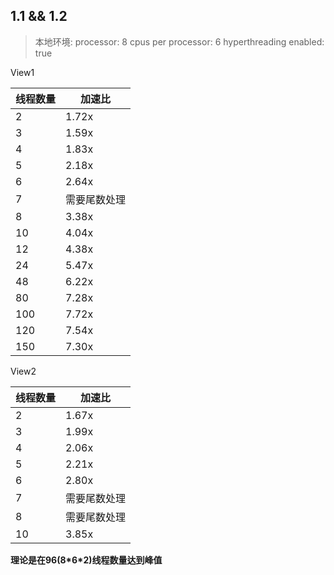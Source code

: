 

## 1.1 && 1.2

> 本地环境:
> processor: 8
> cpus per processor: 6
> hyperthreading enabled: true

View1

| 线程数量 | 加速比 |
|-----|-----|
| 2 | 1.72x |
| 3 | 1.59x |
| 4 | 1.83x |
| 5 | 2.18x |
| 6 | 2.64x |
| 7 | 需要尾数处理 |
| 8 | 3.38x |
| 10 | 4.04x |
| 12 | 4.38x |
| 24 | 5.47x |
| 48 | 6.22x |
| 80 | 7.28x |
| 100 | 7.72x |  
| 120 | 7.54x |
| 150 | 7.30x |

View2 

| 线程数量 | 加速比 |
|-----|-----|
| 2 | 1.67x |
| 3 | 1.99x |
| 4 | 2.06x |
| 5 | 2.21x |
| 6 | 2.80x |
| 7 | 需要尾数处理 |
| 8 | 需要尾数处理 |
| 10 | 3.85x |


**理论是在96(8\*6\*2)线程数量达到峰值**  
